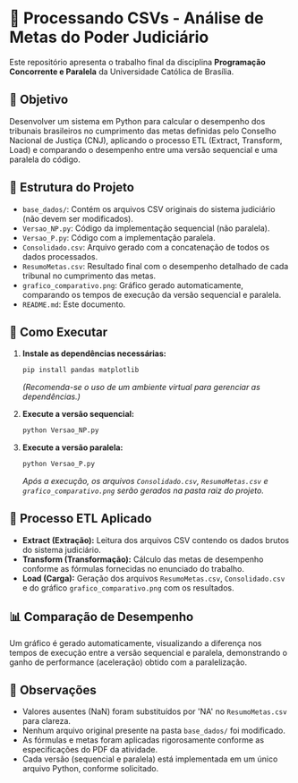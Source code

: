 # 🧠 Processando CSVs - Análise de Metas do Poder Judiciário

Este repositório apresenta o trabalho final da disciplina **Programação Concorrente e Paralela** da Universidade Católica de Brasília.

## 🎯 Objetivo

Desenvolver um sistema em Python para calcular o desempenho dos tribunais brasileiros no cumprimento das metas definidas pelo Conselho Nacional de Justiça (CNJ), aplicando o processo ETL (Extract, Transform, Load) e comparando o desempenho entre uma versão sequencial e uma paralela do código.

## 📂 Estrutura do Projeto

* `base_dados/`: Contém os arquivos CSV originais do sistema judiciário (não devem ser modificados).
* `Versao_NP.py`: Código da implementação sequencial (não paralela).
* `Versao_P.py`: Código com a implementação paralela.
* `Consolidado.csv`: Arquivo gerado com a concatenação de todos os dados processados.
* `ResumoMetas.csv`: Resultado final com o desempenho detalhado de cada tribunal no cumprimento das metas.
* `grafico_comparativo.png`: Gráfico gerado automaticamente, comparando os tempos de execução da versão sequencial e paralela.
* `README.md`: Este documento.

## 🚀 Como Executar

1.  **Instale as dependências necessárias:**
    ```bash
    pip install pandas matplotlib
    ```
    *(Recomenda-se o uso de um ambiente virtual para gerenciar as dependências.)*

2.  **Execute a versão sequencial:**
    ```bash
    python Versao_NP.py
    ```

3.  **Execute a versão paralela:**
    ```bash
    python Versao_P.py
    ```
    *Após a execução, os arquivos `Consolidado.csv`, `ResumoMetas.csv` e `grafico_comparativo.png` serão gerados na pasta raiz do projeto.*

## 🔄 Processo ETL Aplicado

* **Extract (Extração):** Leitura dos arquivos CSV contendo os dados brutos do sistema judiciário.
* **Transform (Transformação):** Cálculo das metas de desempenho conforme as fórmulas fornecidas no enunciado do trabalho.
* **Load (Carga):** Geração dos arquivos `ResumoMetas.csv`, `Consolidado.csv` e do gráfico `grafico_comparativo.png` com os resultados.

## 📊 Comparação de Desempenho

Um gráfico é gerado automaticamente, visualizando a diferença nos tempos de execução entre a versão sequencial e paralela, demonstrando o ganho de performance (aceleração) obtido com a paralelização.

## 📌 Observações

* Valores ausentes (NaN) foram substituídos por 'NA' no `ResumoMetas.csv` para clareza.
* Nenhum arquivo original presente na pasta `base_dados/` foi modificado.
* As fórmulas e metas foram aplicadas rigorosamente conforme as especificações do PDF da atividade.
* Cada versão (sequencial e paralela) está implementada em um único arquivo Python, conforme solicitado.
